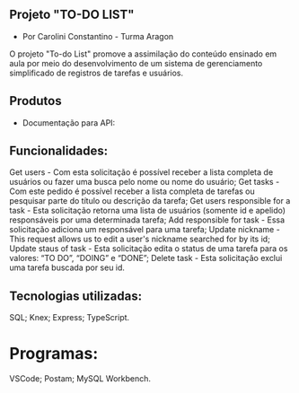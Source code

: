 ## Projeto "TO-DO LIST"
- Por Carolini Constantino - Turma Aragon

O projeto "To-do List" promove a assimilação do conteúdo ensinado em aula por meio do desenvolvimento de um sistema de gerenciamento simplificado de registros de tarefas e usuários.
## Produtos
- Documentação para API: 
## Funcionalidades:
Get users - Com esta solicitação é possível receber a lista completa de usuários ou fazer uma busca pelo nome ou nome do usuário;
Get tasks - Com este pedido é possível receber a lista completa de tarefas ou pesquisar parte do título ou descrição da tarefa;
Get users responsible for a task - Esta solicitação retorna uma lista de usuários (somente id e apelido) responsáveis ​​por uma determinada tarefa;
Add responsible for task - Essa solicitação adiciona um responsável para uma tarefa;
Update nickname - This request allows us to edit a user's nickname searched for by its id;
Update staus of task - Esta solicitação edita o status de uma tarefa para os valores: “TO DO”, “DOING” e “DONE”;
Delete task - Esta solicitação exclui uma tarefa buscada por seu id.

## Tecnologias utilizadas:
SQL;
Knex;
Express;
TypeScript.

# Programas:
VSCode;
Postam;
MySQL Workbench.
